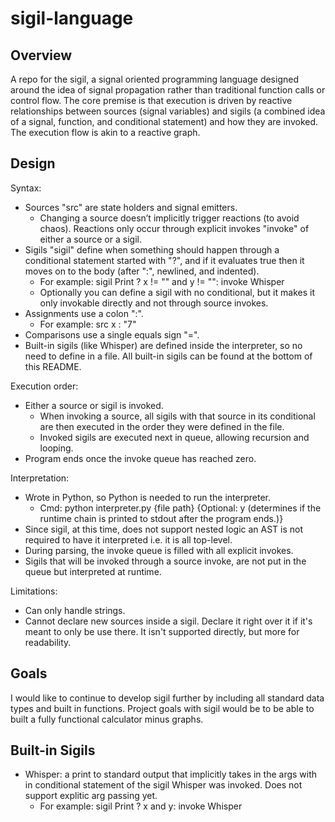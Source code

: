 # sigil-language
## Overview
A repo for the sigil, a signal oriented programming language designed around the idea of signal propagation rather than traditional function calls or control flow. The core premise is that execution is driven by reactive relationships between sources (signal variables) and sigils (a combined idea of a signal, function, and conditional statement) and how they are invoked. The execution flow is akin to a reactive graph. 

## Design
Syntax:
- Sources "src" are state holders and signal emitters.
    - Changing a source doesn’t implicitly trigger reactions (to avoid chaos). Reactions only occur through explicit invokes "invoke" of either a source or a sigil.
- Sigils "sigil" define when something should happen through a conditional statement started with "?", and if it evaluates true then it moves on to the body (after ":", newlined, and indented).
    - For example: sigil Print ? x != "" and y != "":
                     invoke Whisper
    - Optionally you can define a sigil with no conditional, but it makes it only invokable directly and not through source invokes.
- Assignments use a colon ":".
    - For example: src x : "7"
- Comparisons use a single equals sign "=".
- Built-in sigils (like Whisper) are defined inside the interpreter, so no need to define in a file. All built-in sigils can be found at the bottom of this README.

Execution order:
- Either a source or sigil is invoked.
  - When invoking a source, all sigils with that source in its conditional are then executed in the order they were defined in the file.
  - Invoked sigils are executed next in queue, allowing recursion and looping.
- Program ends once the invoke queue has reached zero.

Interpretation:
- Wrote in Python, so Python is needed to run the interpreter.
    - Cmd: python interpreter.py {file path} {Optional: y (determines if the runtime chain is printed to stdout after the program ends.)}
- Since sigil, at this time, does not support nested logic an AST is not required to have it interpreted i.e. it is all top-level.
- During parsing, the invoke queue is filled with all explicit invokes.
- Sigils that will be invoked through a source invoke, are not put in the queue but interpreted at runtime.

Limitations:
- Can only handle strings.
- Cannot declare new sources inside a sigil. Declare it right over it if it's meant to only be use there. It isn't supported directly, but more for readability.

## Goals
I would like to continue to develop sigil further by including all standard data types and built in functions. Project goals with sigil would be to be able to built a fully functional calculator minus graphs.

## Built-in Sigils
- Whisper: a print to standard output that implicitly takes in the args with in conditional statement of the sigil Whisper was invoked. Does not support explitic arg passing yet.
    - For example: sigil Print ? x and y:
                       invoke Whisper
